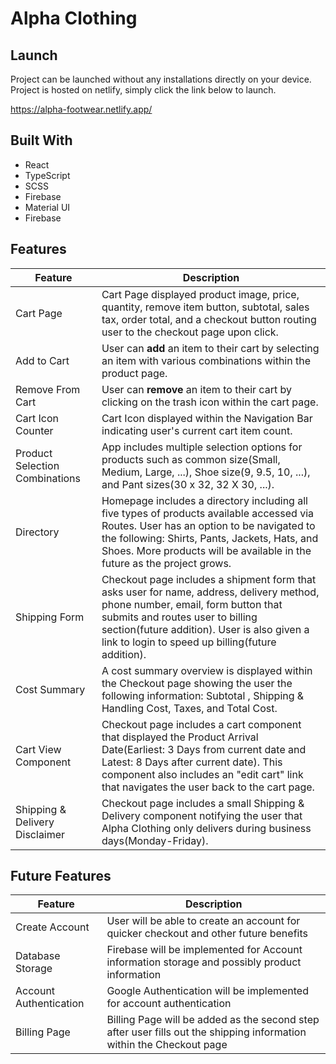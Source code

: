 <h1>Alpha Clothing</h1>

## Launch ##
Project can be launched without any installations directly on your device. Project is hosted on netlify, simply click the link below to launch.

https://alpha-footwear.netlify.app/

## Built With ##
 
* React
* TypeScript
* SCSS
* Firebase
* Material UI
* Firebase

## Features ##
Feature  | Description
------------- | -------------
Cart Page | Cart Page displayed product image, price, quantity, remove item button, subtotal, sales tax, order total, and a checkout button routing user to the checkout page upon click.
Add to Cart       | User can **add** an item to their cart by selecting an item with various combinations within the product page.
Remove From Cart  | User can **remove** an item to their cart by clicking on the trash icon within the cart page.
Cart Icon Counter | Cart Icon displayed within the Navigation Bar indicating user's current cart item count.
Product Selection Combinations | App includes multiple selection options for products such as common size(Small, Medium, Large, ...), Shoe size(9, 9.5, 10, ...), and Pant sizes(30 x 32, 32 X 30, ...).
Directory | Homepage includes a directory including all five types of products available accessed via Routes. User has an option to be navigated to the following: Shirts, Pants, Jackets, Hats, and Shoes. More products will be available in the future as the project grows.
Shipping Form | Checkout page includes a shipment form that asks user for name, address, delivery method, phone number, email, form button that submits and routes user to billing section(future addition). User is also given a link to login to speed up billing(future addition).
Cost Summary | A cost summary overview is displayed within the Checkout page showing the user the following information: Subtotal , Shipping & Handling Cost, Taxes, and Total Cost.
Cart View Component | Checkout page includes a cart component that displayed the Product Arrival Date(Earliest: 3 Days from current date and Latest: 8 Days after current date). This component also includes an "edit cart" link that navigates the user back to the cart page.
Shipping & Delivery Disclaimer | Checkout page includes a small Shipping & Delivery component notifying the user that Alpha Clothing only delivers during business days(Monday-Friday).

## Future Features ##
Feature  | Description
------------- | -------------
Create Account   | User will be able to create an account for quicker checkout and other future benefits
Database Storage | Firebase will be implemented for Account information storage and possibly product information
Account Authentication | Google Authentication will be implemented for account authentication
Billing Page | Billing Page will be added as the second step after user fills out the shipping information within the Checkout page

